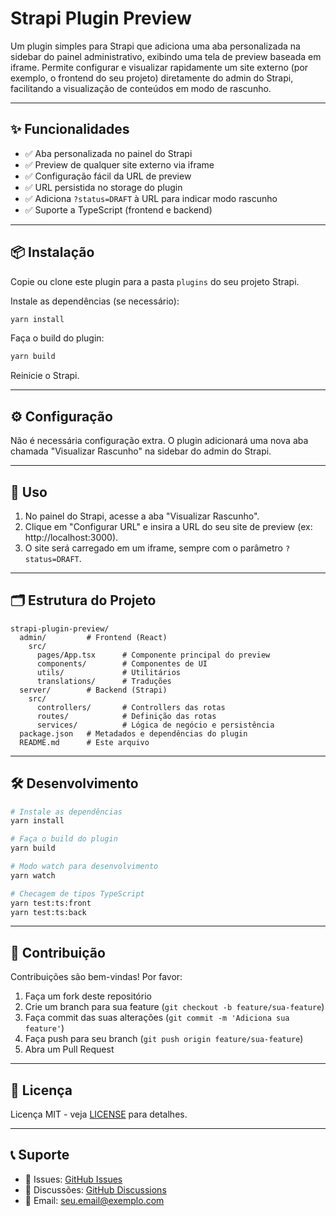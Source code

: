 <!-- Logo (opcional, adicione se houver) -->
<p align="center">
  <!-- <img src="public/assets/strapi-plugin-preview-logo.png" alt="Strapi Plugin Preview Logo" width="180" /> -->
</p>

# Strapi Plugin Preview

Um plugin simples para Strapi que adiciona uma aba personalizada na sidebar do painel administrativo, exibindo uma tela de preview baseada em iframe. Permite configurar e visualizar rapidamente um site externo (por exemplo, o frontend do seu projeto) diretamente do admin do Strapi, facilitando a visualização de conteúdos em modo de rascunho.

---

## ✨ Funcionalidades

- ✅ Aba personalizada no painel do Strapi
- ✅ Preview de qualquer site externo via iframe
- ✅ Configuração fácil da URL de preview
- ✅ URL persistida no storage do plugin
- ✅ Adiciona `?status=DRAFT` à URL para indicar modo rascunho
- ✅ Suporte a TypeScript (frontend e backend)

---

## 📦 Instalação

Copie ou clone este plugin para a pasta `plugins` do seu projeto Strapi.

Instale as dependências (se necessário):

```bash
yarn install
```

Faça o build do plugin:

```bash
yarn build
```

Reinicie o Strapi.

---

## ⚙️ Configuração

Não é necessária configuração extra. O plugin adicionará uma nova aba chamada "Visualizar Rascunho" na sidebar do admin do Strapi.

---

## 🚀 Uso

1. No painel do Strapi, acesse a aba "Visualizar Rascunho".
2. Clique em "Configurar URL" e insira a URL do seu site de preview (ex: http://localhost:3000).
3. O site será carregado em um iframe, sempre com o parâmetro `?status=DRAFT`.

---

## 🗂️ Estrutura do Projeto

```
strapi-plugin-preview/
  admin/         # Frontend (React)
    src/
      pages/App.tsx      # Componente principal do preview
      components/        # Componentes de UI
      utils/             # Utilitários
      translations/      # Traduções
  server/        # Backend (Strapi)
    src/
      controllers/       # Controllers das rotas
      routes/            # Definição das rotas
      services/          # Lógica de negócio e persistência
  package.json   # Metadados e dependências do plugin
  README.md      # Este arquivo
```

---

## 🛠️ Desenvolvimento

```bash
# Instale as dependências
yarn install

# Faça o build do plugin
yarn build

# Modo watch para desenvolvimento
yarn watch

# Checagem de tipos TypeScript
yarn test:ts:front
yarn test:ts:back
```

---

## 🤝 Contribuição

Contribuições são bem-vindas! Por favor:

1. Faça um fork deste repositório
2. Crie um branch para sua feature (`git checkout -b feature/sua-feature`)
3. Faça commit das suas alterações (`git commit -m 'Adiciona sua feature'`)
4. Faça push para seu branch (`git push origin feature/sua-feature`)
5. Abra um Pull Request

---

## 📄 Licença

Licença MIT - veja [LICENSE](LICENSE) para detalhes.

---

## 📞 Suporte

- 🐛 Issues: [GitHub Issues](https://github.com/avorati/strapi-plugin-preview/issues)
- 💬 Discussões: [GitHub Discussions](https://github.com/avorati/strapi-plugin-preview/discussions)
- 📧 Email: seu.email@exemplo.com 